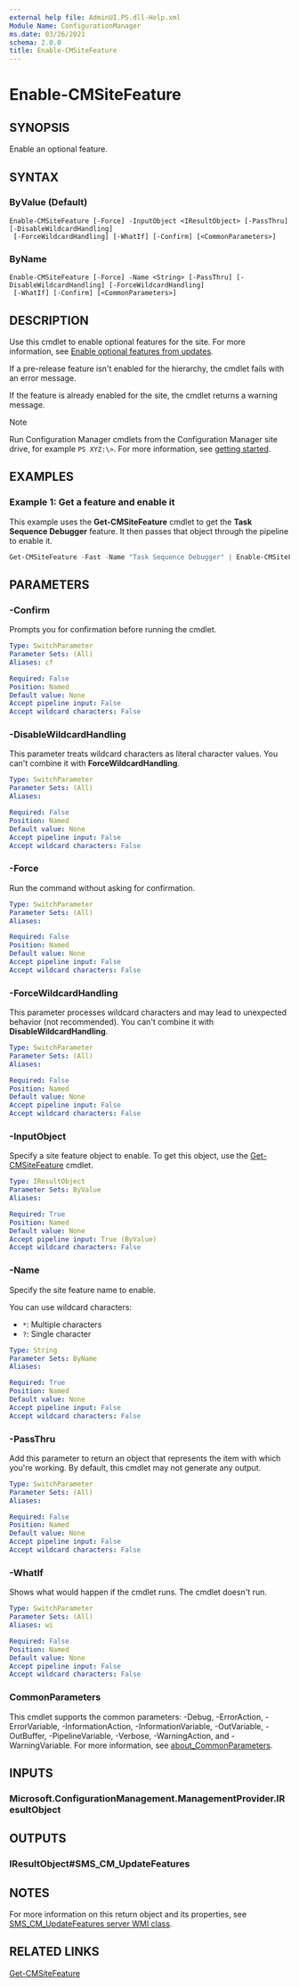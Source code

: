 ```yaml
---
external help file: AdminUI.PS.dll-Help.xml
Module Name: ConfigurationManager
ms.date: 03/26/2021
schema: 2.0.0
title: Enable-CMSiteFeature
---
```


# Enable-CMSiteFeature

## SYNOPSIS

Enable an optional feature.

## SYNTAX

### ByValue (Default)
```
Enable-CMSiteFeature [-Force] -InputObject <IResultObject> [-PassThru] [-DisableWildcardHandling]
 [-ForceWildcardHandling] [-WhatIf] [-Confirm] [<CommonParameters>]
```

### ByName
```
Enable-CMSiteFeature [-Force] -Name <String> [-PassThru] [-DisableWildcardHandling] [-ForceWildcardHandling]
 [-WhatIf] [-Confirm] [<CommonParameters>]
```

## DESCRIPTION

Use this cmdlet to enable optional features for the site. For more information, see [Enable optional features from updates](/mem/configmgr/core/servers/manage/install-in-console-updates#bkmk_options).

If a pre-release feature isn't enabled for the hierarchy, the cmdlet fails with an error message.

If the feature is already enabled for the site, the cmdlet returns a warning message.

> [!NOTE]
> Run Configuration Manager cmdlets from the Configuration Manager site drive, for example `PS XYZ:\>`. For more information, see [getting started](/powershell/sccm/overview).

## EXAMPLES

### Example 1: Get a feature and enable it

This example uses the **Get-CMSiteFeature** cmdlet to get the **Task Sequence Debugger** feature. It then passes that object through the pipeline to enable it.

```powershell
Get-CMSiteFeature -Fast -Name "Task Sequence Debugger" | Enable-CMSiteFeature
```

## PARAMETERS

### -Confirm

Prompts you for confirmation before running the cmdlet.

```yaml
Type: SwitchParameter
Parameter Sets: (All)
Aliases: cf

Required: False
Position: Named
Default value: None
Accept pipeline input: False
Accept wildcard characters: False
```

### -DisableWildcardHandling

This parameter treats wildcard characters as literal character values. You can't combine it with **ForceWildcardHandling**.

```yaml
Type: SwitchParameter
Parameter Sets: (All)
Aliases:

Required: False
Position: Named
Default value: None
Accept pipeline input: False
Accept wildcard characters: False
```

### -Force

Run the command without asking for confirmation.

```yaml
Type: SwitchParameter
Parameter Sets: (All)
Aliases:

Required: False
Position: Named
Default value: None
Accept pipeline input: False
Accept wildcard characters: False
```

### -ForceWildcardHandling

This parameter processes wildcard characters and may lead to unexpected behavior (not recommended). You can't combine it with **DisableWildcardHandling**.

```yaml
Type: SwitchParameter
Parameter Sets: (All)
Aliases:

Required: False
Position: Named
Default value: None
Accept pipeline input: False
Accept wildcard characters: False
```

### -InputObject

Specify a site feature object to enable. To get this object, use the [Get-CMSiteFeature](Get-CMSiteFeature.md) cmdlet.

```yaml
Type: IResultObject
Parameter Sets: ByValue
Aliases:

Required: True
Position: Named
Default value: None
Accept pipeline input: True (ByValue)
Accept wildcard characters: False
```

### -Name

Specify the site feature name to enable.

You can use wildcard characters:

- `*`: Multiple characters
- `?`: Single character

```yaml
Type: String
Parameter Sets: ByName
Aliases:

Required: True
Position: Named
Default value: None
Accept pipeline input: False
Accept wildcard characters: False
```

### -PassThru

Add this parameter to return an object that represents the item with which you're working. By default, this cmdlet may not generate any output.

```yaml
Type: SwitchParameter
Parameter Sets: (All)
Aliases:

Required: False
Position: Named
Default value: None
Accept pipeline input: False
Accept wildcard characters: False
```

### -WhatIf

Shows what would happen if the cmdlet runs. The cmdlet doesn't run.

```yaml
Type: SwitchParameter
Parameter Sets: (All)
Aliases: wi

Required: False
Position: Named
Default value: None
Accept pipeline input: False
Accept wildcard characters: False
```

### CommonParameters
This cmdlet supports the common parameters: -Debug, -ErrorAction, -ErrorVariable, -InformationAction, -InformationVariable, -OutVariable, -OutBuffer, -PipelineVariable, -Verbose, -WarningAction, and -WarningVariable. For more information, see [about_CommonParameters](http://go.microsoft.com/fwlink/?LinkID=113216).

## INPUTS

### Microsoft.ConfigurationManagement.ManagementProvider.IResultObject

## OUTPUTS

### IResultObject#SMS_CM_UpdateFeatures

## NOTES

For more information on this return object and its properties, see [SMS_CM_UpdateFeatures server WMI class](/mem/configmgr/develop/reference/sum/sms_cm_updatefeatures-server-wmi-class).

## RELATED LINKS

[Get-CMSiteFeature](Get-CMSiteFeature.md)
